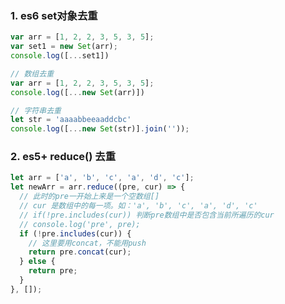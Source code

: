 ### 1. es6 set对象去重

```js
var arr = [1, 2, 2, 3, 5, 3, 5];
var set1 = new Set(arr);
console.log([...set1])
```

```js
// 数组去重
var arr = [1, 2, 2, 3, 5, 3, 5];
console.log([...new Set(arr)])
```

```js
// 字符串去重
let str = 'aaaabbeeaaddcbc'
console.log([...new Set(str)].join(''));
```



### 2. es5+ reduce() 去重

```js
let arr = ['a', 'b', 'c', 'a', 'd', 'c'];
let newArr = arr.reduce((pre, cur) => {
  // 此时的pre一开始上来是一个空数组[]
  // cur 是数组中的每一项。如：'a', 'b', 'c', 'a', 'd', 'c'
  // if(!pre.includes(cur)) 判断pre数组中是否包含当前所遍历的cur
  // console.log('pre', pre);
  if (!pre.includes(cur)) {
    // 这里要用concat，不能用push
    return pre.concat(cur);
  } else {
    return pre;
  }
}, []);
```









































































































































